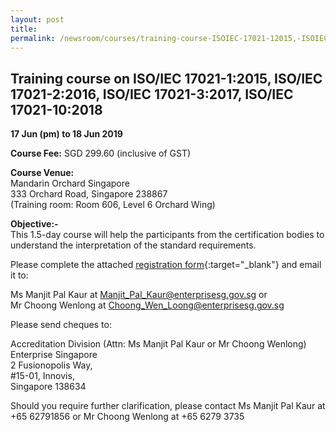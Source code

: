 ```yaml
---
layout: post
title: 
permalink: /newsroom/courses/training-course-ISOIEC-17021-12015,-ISOIEC-17021-22016
---
```


## Training course on ISO/IEC 17021-1:2015, ISO/IEC 17021-2:2016, ISO/IEC 17021-3:2017, ISO/IEC 17021-10:2018
**17 Jun (pm) to 18 Jun 2019**

**Course Fee:** SGD 299.60 (inclusive of GST)

**Course Venue:**  
Mandarin Orchard Singapore  
333 Orchard Road, Singapore 238867  
(Training room:  Room 606, Level 6 Orchard Wing)
 
**Objective:-**  
This 1.5-day course will help the participants from the certification bodies to understand the interpretation of the standard requirements.

Please complete the attached [registration form](/files/events/Registration%20form%20%28Mgt%20Sys-Jun%202019%29.docx){:target="_blank"} and email it to:
 
Ms Manjit Pal Kaur at [Manjit_Pal_Kaur@enterprisesg.gov.sg](mailto:Manjit_Pal_Kaur@enterprisesg.gov.sg) or  
Mr Choong Wenlong at [Choong_Wen_Loong@enterprisesg.gov.sg](mailto:Choong_Wen_Loong@enterprisesg.gov.sg)

Please send cheques to:
 
Accreditation Division (Attn: Ms Manjit Pal Kaur or Mr Choong Wenlong)  
Enterprise Singapore  
2 Fusionopolis Way,  
#15-01, Innovis,  
Singapore 138634
 
Should you require further clarification, please contact Ms Manjit Pal Kaur at +65 62791856 or Mr Choong Wenlong at +65 6279 3735
